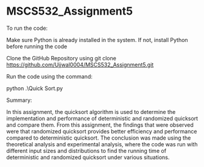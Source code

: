 # MSCS532_Assignment5

To run the code:

Make sure Python is already installed in the system. If not, install Python before running the code

Clone the GitHub Repository using git clone https://github.com/Ujjwal0004/MSCS532_Assignment5.git

Run the code using the command: 

python .\Quick Sort.py

Summary:

In this assignment, the quicksort algorithm is used to determine the implementation and performance of deterministic and randomized quicksort and compare them. From this assignment, the findings that were observed were that randomized quicksort provides better efficiency and performance compared to deterministic quicksort. The conclusion was made using the theoretical analysis and experimental analysis, where the code was run with different input sizes and distributions to find the running time of deterministic and randomized quicksort under various situations. 
